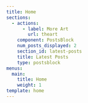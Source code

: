 ```yaml
---
title: Home
sections:
  - actions:
      - label: More Art
        url: theart
    component: PostsBlock
    num_posts_displayed: 2
    section_id: latest-posts
    title: Latest Posts
    type: postsblock
menus:
  main:
    title: Home
    weight: 1
template: home
---
```


